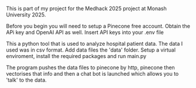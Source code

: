 This is part of my project for the Medhack 2025 project at Monash University 2025.  

Before you begin you will need to setup a Pinecone free account. Obtain the APi key and OpenAI API as well.  Insert API keys into your .env file

This a python tool that is used to analyze hospital patient data. The data I used was in csv format. Add data files the 'data' folder.  Setup a virtual enviroment, install the required packages and run main.py

The program pushes the data files to pinecone by http, pinecone then vectorises that info and then a chat bot is launched which allows you to 'talk' to the data.
